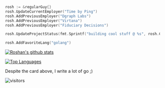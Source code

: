 
```go
rosh := &regularGuy{}
rosh.UpdateCurrentEmployer("Time by Ping")
rosh.AddPreviousEmployer("Dgraph Labs")
rosh.AddPreviousEmployer("Virtana")
rosh.AddPreviousEmployer("Fiduciary Decisions")

rosh.UpdateProjectStatus(fmt.Sprintf("building cool stuff @ %s", rosh.CurrentEmployer))

rosh.AddFavoriteLang("golang")
```

[![Roshan's github stats](https://github-readme-stats.vercel.app/api?username=roshbhatia&show_icons=true&theme=synthwave)](https://github.com/anuraghazra/github-readme-stats)


[![Top Languages](https://github-readme-stats.vercel.app/api/top-langs/?username=roshbhatia&layout=compact&theme=synthwave)](https://github.com/anuraghazra/github-readme-stats)


Despite the card above, I write a lot of go ;)

![visitors](https://visitor-badge.glitch.me/badge?page_id=roshbhatia.visitor-badge)
